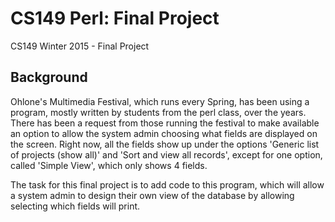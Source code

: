 # CS149 Perl: Final Project
CS149 Winter 2015 - Final Project
## Background
Ohlone's Multimedia Festival, which runs every Spring, has been using a program, mostly written by students from the perl
class, over the years. There has been a request from those running the festival to make available an option to allow the
system admin choosing what fields are displayed on the screen. Right now, all the fields show up under the options 'Generic
list of projects (show all)' and 'Sort and view all records', except for one option, called 'Simple View', which only shows
4 fields.

The task for this final project is to add code to this program, which will allow a system admin to design their own view
of the database by allowing selecting which fields will print.
